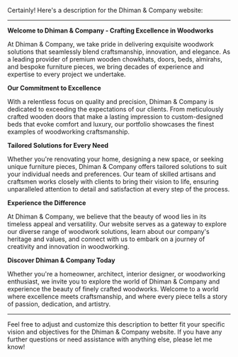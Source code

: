 Certainly! Here's a description for the Dhiman & Company website:

---

**Welcome to Dhiman & Company - Crafting Excellence in Woodworks**

At Dhiman & Company, we take pride in delivering exquisite woodwork solutions that seamlessly blend craftsmanship, innovation, and elegance. As a leading provider of premium wooden chowkhats, doors, beds, almirahs, and bespoke furniture pieces, we bring decades of experience and expertise to every project we undertake.

**Our Commitment to Excellence**

With a relentless focus on quality and precision, Dhiman & Company is dedicated to exceeding the expectations of our clients. From meticulously crafted wooden doors that make a lasting impression to custom-designed beds that evoke comfort and luxury, our portfolio showcases the finest examples of woodworking craftsmanship.

**Tailored Solutions for Every Need**

Whether you're renovating your home, designing a new space, or seeking unique furniture pieces, Dhiman & Company offers tailored solutions to suit your individual needs and preferences. Our team of skilled artisans and craftsmen works closely with clients to bring their vision to life, ensuring unparalleled attention to detail and satisfaction at every step of the process.

**Experience the Difference**

At Dhiman & Company, we believe that the beauty of wood lies in its timeless appeal and versatility. Our website serves as a gateway to explore our diverse range of woodwork solutions, learn about our company's heritage and values, and connect with us to embark on a journey of creativity and innovation in woodworking.

**Discover Dhiman & Company Today**

Whether you're a homeowner, architect, interior designer, or woodworking enthusiast, we invite you to explore the world of Dhiman & Company and experience the beauty of finely crafted woodworks. Welcome to a world where excellence meets craftsmanship, and where every piece tells a story of passion, dedication, and artistry.

---

Feel free to adjust and customize this description to better fit your specific vision and objectives for the Dhiman & Company website. If you have any further questions or need assistance with anything else, please let me know!
